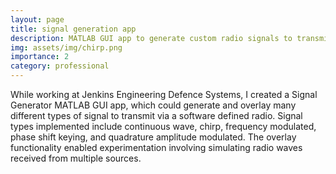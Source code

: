 ```yaml
---
layout: page
title: signal generation app
description: MATLAB GUI app to generate custom radio signals to transmit by interfacing with a software defined radio.
img: assets/img/chirp.png
importance: 2
category: professional
---
```


While working at Jenkins Engineering Defence Systems, I created a Signal Generator MATLAB GUI app, which could generate and overlay many different types of signal to transmit via a software defined radio. Signal types implemented include continuous wave, chirp, frequency modulated, phase shift keying, and quadrature amplitude modulated. The overlay functionality enabled experimentation involving simulating radio waves received from multiple sources.
